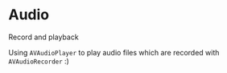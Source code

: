 # Audio
Record and playback

Using `AVAudioPlayer` to play audio files which are recorded with `AVAudioRecorder` :)
